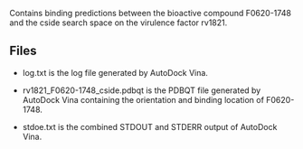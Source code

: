 Contains binding predictions between the bioactive compound F0620-1748 and the cside search space on the virulence factor rv1821.

## Files

- log.txt is the log file generated by AutoDock Vina.

- rv1821_F0620-1748_cside.pdbqt is the PDBQT file generated by AutoDock Vina containing the orientation and binding location of F0620-1748.

- stdoe.txt is the combined STDOUT and STDERR output of AutoDock Vina.

